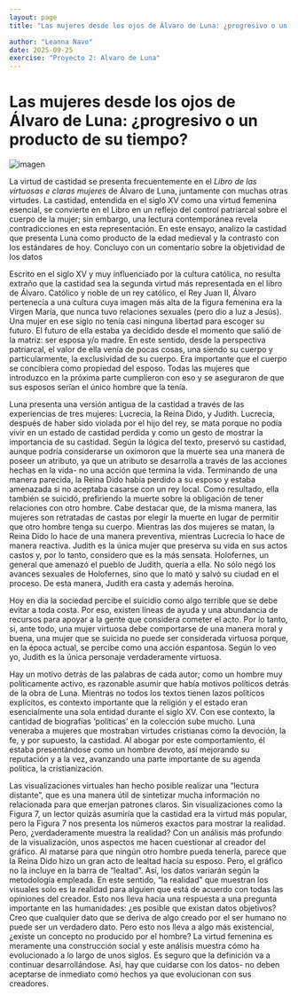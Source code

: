 ```yaml
---
layout: page
title: "Las mujeres desde los ojos de Álvaro de Luna: ¿progresivo o un producto de su tiempo?"

author: "Leanna Navo"
date: 2025-09-25
exercise: "Proyecto 2: Alvaro de Luna"
---
```


# Las mujeres desde los ojos de Álvaro de Luna: ¿progresivo o un producto de su tiempo? 

![imagen](https://media.istockphoto.com/id/1452877369/vector/virgin-mary-the-immaculate-conception-of-los-venerables-spanish-artist-bartolom%C3%A9-esteban.jpg?s=612x612&w=0&k=20&c=UUFvEOnN2TycyTAoRUiXaGFNVVjmj4wgbc52WZ0foCk=)

La virtud de castidad se presenta frecuentemente en el *Libro de las virtuosas e claras mujeres* de Álvaro de Luna, juntamente con muchas otras virtudes. La castidad, entendida en el siglo XV como una virtud femenina esencial, se convierte en el Libro en un reflejo del control patriarcal sobre el cuerpo de la mujer; sin embargo, una lectura contemporánea revela contradicciones en esta representación. En este ensayo, analizo la castidad que presenta Luna como producto de la edad medieval y la contrasto con los estándares de hoy. Concluyo con un comentario sobre la objetividad de los datos

Escrito en el siglo XV y muy influenciado por la cultura católica, no resulta extraño que la castidad sea la segunda virtud más representada en el libro de Álvaro. Católico y noble de un rey católico, el Rey Juan II, Álvaro pertenecía a una cultura cuya imagen más alta de la figura femenina era la Virgen María, que nunca tuvo relaciones sexuales (pero dio a luz a Jesús). Una mujer en ese siglo no tenía casi ninguna libertad para escoger su futuro. El futuro de ella estaba ya decidido desde el momento que salió de la matriz: ser esposa y/o madre. En este sentido, desde la perspectiva patriarcal, el valor de ella venía de pocas cosas, una siendo su cuerpo y particularmente, la exclusividad de su cuerpo. Era importante que el cuerpo se concibiera como propiedad del esposo. Todas las mujeres que introduzco en la próxima parte cumplieron con eso y se aseguraron de que sus esposos serían el único hombre que la tenía.

Luna presenta una versión antigua de la castidad a través de las experiencias de tres mujeres: Lucrecia, la Reina Dido, y Judith. Lucrecia, después de haber sido violada por el hijo del rey, se mata porque no podía vivir en un estado de castidad perdida y como un gesto de mostrar la importancia de su castidad. Según la lógica del texto, preservó su castidad, aunque podría considerarse un oxímoron que la muerte sea una manera de poseer un atributo, ya que un atributo se desarrolla a través de las acciones hechas en la vida- no una acción que termina la vida. Terminando de una manera parecida, la Reina Dido había perdido a su esposo y estaba amenazada si no aceptaba casarse con un rey local. Como resultado, ella también se suicidó, prefiriendo la muerte sobre la obligación de tener relaciones con otro hombre. Cabe destacar que, de la misma manera, las mujeres son retratadas de castas por elegir la muerte en lugar de permitir que otro hombre tenga su cuerpo. Mientras las dos mujeres se matan, la Reina Dido lo hace de una manera preventiva, mientras Lucrecia lo hace de manera reactiva. Judith es la única mujer que preserva su vida en sus actos castos y, por lo tanto, considero que es la más sensata. Holofernes, un general que amenazó el pueblo de Judith, quería a ella. No sólo negó los avances sexuales de Holofernes, sino que lo mató y salvó su ciudad en el proceso. De esta manera, Judith era casta y además heroína. 

Hoy en día la sociedad percibe el suicidio como algo terrible que se debe evitar a toda costa. Por eso, existen líneas de ayuda y una abundancia de recursos para apoyar a la gente que considera cometer el acto. Por lo tanto, si, ante todo, una mujer virtuosa debe comportarse de una manera moral y buena, una mujer que se suicida no puede ser considerada virtuosa porque, en la época actual, se percibe como una acción espantosa. Según lo veo yo, Judith es la única personaje verdaderamente virtuosa. 

Hay un motivo detrás de las palabras de cada autor; como un hombre muy políticamente activo, es razonable asumir que había motivos políticos detrás de la obra de Luna. Mientras no todos los textos tienen lazos políticos explícitos, es contexto importante que la religión y el estado eran esencialmente una sola entidad durante el siglo XV. Con ese contexto, la cantidad de biografías ‘políticas’ en la colección sube mucho. Luna veneraba a mujeres que mostraban virtudes cristianas como la devoción, la fe, y por supuesto, la castidad. Al abogar por este comportamiento, él estaba presentándose como un hombre devoto, así mejorando su reputación y a la vez, avanzando una parte importante de su agenda política, la cristianización.

Las visualizaciones virtuales han hecho posible realizar una “lectura distante”, que es una manera útil de sintetizar mucha información no relacionada para que emerjan patrones claros. Sin visualizaciones como la Figura 7, un lector quizás asumiría que la castidad era la virtud más popular, pero la Figura 7 nos presenta los números exactos para mostrar la realidad. Pero, ¿verdaderamente muestra la realidad? Con un análisis más profundo de la visualización, unos aspectos me hacen cuestionar al creador del gráfico. Al matarse para que ningún otro hombre pueda tenerla, parece que la Reina Dido hizo un gran acto de lealtad hacía su esposo. Pero, el gráfico no la incluye en la barra de “lealtad”. Así, los datos variarán según la metodología empleada. En este sentido, “la realidad” que muestran los visuales solo es la realidad para alguien que está de acuerdo con todas las opiniones del creador. Esto nos lleva hacía una respuesta a una pregunta importante en las humanidades: ¿es posible que existan datos objetivos? Creo que cualquier dato que se deriva de algo creado por el ser humano no puede ser un verdadero dato. Pero esto nos lleva a algo más existencial, ¿existe un concepto no producido por el hombre? La virtud femenina es meramente una construcción social y este análisis muestra cómo ha evolucionado a lo largo de unos siglos. Es seguro que la definición va a continuar desarrollándose. Así, hay que cuidarse con los datos- no deben aceptarse de inmediato como hechos ya que evolucionan con sus creadores. 

